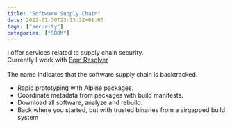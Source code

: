```yaml
---
title: "Software Supply Chain"
date: 2022-01-30T23:13:32+01:00
tags: ["security"]
categories: ["SBOM"]
---
```


I offer services related to supply chain security. <br>
Currently I work with 
 [Bom Resolver](https://bomresolver.io)
<br>
<br>
The name indicates that the software supply chain is backtracked. 


- Rapid prototyping with Alpine packages. 
- Coordinate metadata from packages with build manifests.
- Download all software, analyze and rebuild. 
- Back where you started, but with trusted binaries from a airgapped build system







